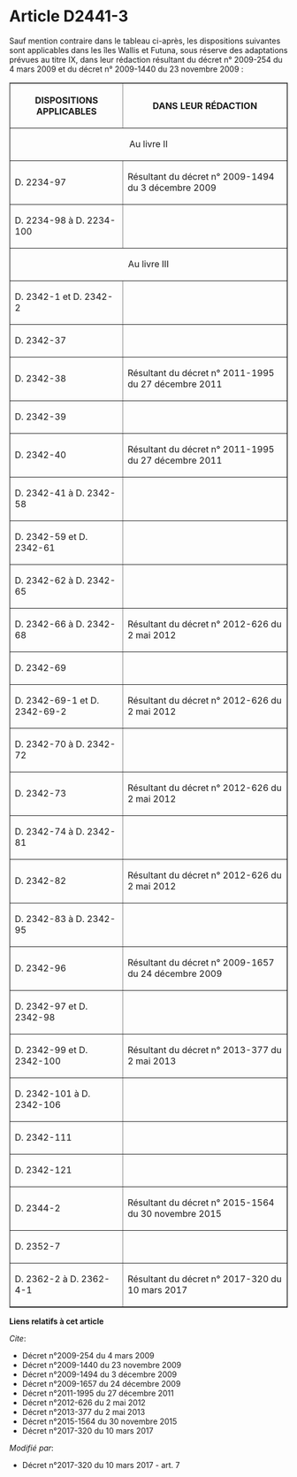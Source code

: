# Article D2441-3

Sauf mention contraire dans le tableau ci-après, les dispositions suivantes sont applicables dans les îles Wallis et Futuna,
sous réserve des adaptations prévues au titre IX, dans leur rédaction résultant du décret n° 2009-254 du 4 mars 2009 et du
décret n° 2009-1440 du 23 novembre 2009 :

<table border="1">
    <tbody>
      <tr>
        <th>

DISPOSITIONS APPLICABLES

</th>
        <th>

DANS LEUR RÉDACTION

</th>
      </tr>
      <tr>
        <td valign="middle" colspan="2" align="center">

Au livre II

</td>
      </tr>
      <tr>
        <td align="left" valign="middle">

D. 2234-97

</td>
        <td valign="middle" align="left">

Résultant du décret n° 2009-1494 du 3 décembre 2009

</td>
      </tr>
      <tr>
        <td align="left" valign="middle">

D. 2234-98 à D. 2234-100

</td>
        <td align="left" valign="middle">
      </td></tr>
      <tr>
        <td align="center" valign="middle" colspan="2">

Au livre III

</td>
      </tr>
      <tr>
        <td align="left" valign="middle">

D. 2342-1 et D. 2342-2

</td>
        <td align="left" valign="middle">
      </td></tr>
      <tr>
        <td align="left" valign="middle">

D. 2342-37

</td>
        <td valign="middle" align="left">
      </td></tr>
      <tr>
        <td valign="middle" align="left">

D. 2342-38

</td>
        <td align="left" valign="middle">

Résultant du décret n° 2011-1995 du 27 décembre 2011

</td>
      </tr>
      <tr>
        <td align="left" valign="middle">

D. 2342-39

</td>
        <td align="left" valign="middle">
      </td></tr>
      <tr>
        <td align="left" valign="middle">

D. 2342-40

</td>
        <td valign="middle" align="left">

Résultant du décret n° 2011-1995 du 27 décembre 2011

</td>
      </tr>
      <tr>
        <td align="left" valign="middle">

D. 2342-41 à D. 2342-58

</td>
        <td align="left" valign="middle">
      </td></tr>
      <tr>
        <td align="left" valign="middle">

D. 2342-59 et D. 2342-61

</td>
        <td align="left" valign="middle">
      </td></tr>
      <tr>
        <td align="left" valign="middle">

D. 2342-62 à D. 2342-65

</td>
        <td valign="middle" align="left">
      </td></tr>
      <tr>
        <td align="left" valign="middle">

D. 2342-66 à D. 2342-68

</td>
        <td valign="middle" align="left">

Résultant du décret n° 2012-626 du 2 mai 2012

</td>
      </tr>
      <tr>
        <td align="left" valign="middle">

D. 2342-69

</td>
        <td valign="middle" align="left">
      </td></tr>
      <tr>
        <td align="left" valign="middle">

D. 2342-69-1 et D. 2342-69-2

</td>
        <td valign="middle" align="left">

Résultant du décret n° 2012-626 du 2 mai 2012

</td>
      </tr>
      <tr>
        <td align="left" valign="middle">

D. 2342-70 à D. 2342-72

</td>
        <td align="left" valign="middle">
      </td></tr>
      <tr>
        <td align="left" valign="middle">

D. 2342-73

</td>
        <td valign="middle" align="left">

Résultant du décret n° 2012-626 du 2 mai 2012

</td>
      </tr>
      <tr>
        <td valign="middle" align="left">

D. 2342-74 à D. 2342-81

</td>
        <td align="left" valign="middle">
      </td></tr>
      <tr>
        <td valign="middle" align="left">

D. 2342-82

</td>
        <td align="left" valign="middle">

Résultant du décret n° 2012-626 du 2 mai 2012

</td>
      </tr>
      <tr>
        <td valign="middle" align="left">

D. 2342-83 à D. 2342-95

</td>
        <td valign="middle" align="left">
      </td></tr>
      <tr>
        <td align="left" valign="middle">

D. 2342-96

</td>
        <td align="left" valign="middle">

Résultant du décret n° 2009-1657 du 24 décembre 2009

</td>
      </tr>
      <tr>
        <td align="left" valign="middle">

D. 2342-97 et D. 2342-98

</td>
        <td align="left" valign="middle">
      </td></tr>
      <tr>
        <td align="left" valign="middle">

D. 2342-99 et D. 2342-100

</td>
        <td align="left" valign="middle">

Résultant du décret n° 2013-377 du 2 mai 2013

</td>
      </tr>
      <tr>
        <td valign="middle" align="left">

D. 2342-101 à D. 2342-106

</td>
        <td align="left" valign="middle">
      </td></tr>
      <tr>
        <td align="left" valign="middle">

D. 2342-111

</td>
        <td align="left" valign="middle">
      </td></tr>
      <tr>
        <td align="left" valign="middle">

D. 2342-121

</td>
        <td valign="middle" align="left">
      </td></tr>
      <tr>
        <td valign="middle" align="left">

D. 2344-2

</td>
        <td valign="middle" align="left">

Résultant du décret n° 2015-1564 du 30 novembre 2015

</td>
      </tr>
      <tr>
        <td align="left" valign="middle">

D. 2352-7

</td>
        <td align="left" valign="middle">
      </td></tr>
      <tr>
        <td valign="middle" align="left">

D. 2362-2 à D. 2362-4-1

</td>
        <td valign="middle" align="left">

Résultant du décret n° 2017-320 du 10 mars 2017</td>
      </tr>
    </tbody>
  </table>

**Liens relatifs à cet article**

_Cite_:

  - Décret n°2009-254 du 4 mars 2009
  - Décret n°2009-1440 du 23 novembre 2009
  - Décret n°2009-1494 du 3 décembre 2009
  - Décret n°2009-1657 du 24 décembre 2009
  - Décret n°2011-1995 du 27 décembre 2011
  - Décret n°2012-626 du 2 mai 2012
  - Décret n°2013-377 du 2 mai 2013
  - Décret n°2015-1564 du 30 novembre 2015
  - Décret n°2017-320 du 10 mars 2017

_Modifié par_:

  - Décret n°2017-320 du 10 mars 2017 - art. 7
